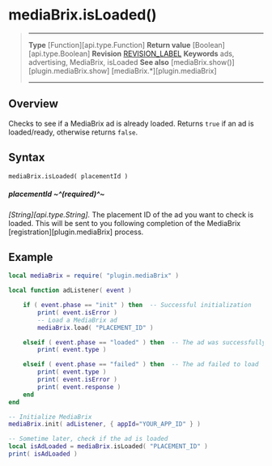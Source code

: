 # mediaBrix.isLoaded()

> --------------------- ------------------------------------------------------------------------------------------
> __Type__              [Function][api.type.Function]
> __Return value__      [Boolean][api.type.Boolean]
> __Revision__          [REVISION_LABEL](REVISION_URL)
> __Keywords__          ads, advertising, MediaBrix, isLoaded
> __See also__          [mediaBrix.show()][plugin.mediaBrix.show]
>						[mediaBrix.*][plugin.mediaBrix]
> --------------------- ------------------------------------------------------------------------------------------


## Overview

Checks to see if a MediaBrix ad is already loaded. Returns `true` if an ad is loaded/ready, otherwise returns `false`.


## Syntax

	mediaBrix.isLoaded( placementId )

##### placementId ~^(required)^~
_[String][api.type.String]._ The placement ID of the ad you want to check is loaded. This will be sent to you following completion of the MediaBrix [registration][plugin.mediaBrix] process.


## Example

``````lua
local mediaBrix = require( "plugin.mediaBrix" )

local function adListener( event )

	if ( event.phase == "init" ) then  -- Successful initialization
		print( event.isError )
		-- Load a MediaBrix ad
		mediaBrix.load( "PLACEMENT_ID" )

	elseif ( event.phase == "loaded" ) then  -- The ad was successfully loaded
		print( event.type )

	elseif ( event.phase == "failed" ) then  -- The ad failed to load
		print( event.type )
		print( event.isError )
		print( event.response )
	end
end

-- Initialize MediaBrix
mediaBrix.init( adListener, { appId="YOUR_APP_ID" } )

-- Sometime later, check if the ad is loaded
local isAdLoaded = mediaBrix.isLoaded( "PLACEMENT_ID" )
print( isAdLoaded )
``````
